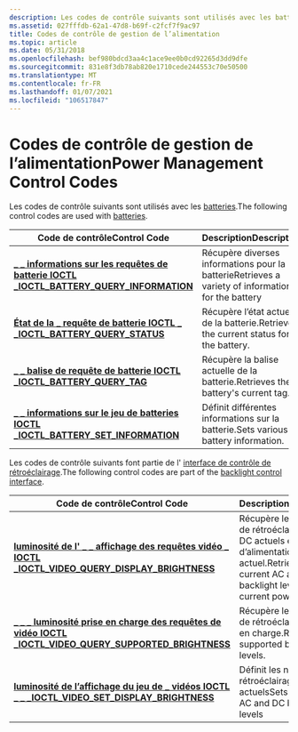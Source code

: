 ```yaml
---
description: Les codes de contrôle suivants sont utilisés avec les batteries.
ms.assetid: 027fffdb-62a1-47d8-b69f-c2fcf7f9ac97
title: Codes de contrôle de gestion de l’alimentation
ms.topic: article
ms.date: 05/31/2018
ms.openlocfilehash: bef980bdcd3aa4c1ace9ee0b0cd92265d3dd9dfe
ms.sourcegitcommit: 831e8f3db78ab820e1710cede244553c70e50500
ms.translationtype: MT
ms.contentlocale: fr-FR
ms.lasthandoff: 01/07/2021
ms.locfileid: "106517847"
---
```

# <a name="power-management-control-codes"></a><span data-ttu-id="0fd35-103">Codes de contrôle de gestion de l’alimentation</span><span class="sxs-lookup"><span data-stu-id="0fd35-103">Power Management Control Codes</span></span>

<span data-ttu-id="0fd35-104">Les codes de contrôle suivants sont utilisés avec les [batteries](battery-information.md).</span><span class="sxs-lookup"><span data-stu-id="0fd35-104">The following control codes are used with [batteries](battery-information.md).</span></span>



| <span data-ttu-id="0fd35-105">Code de contrôle</span><span class="sxs-lookup"><span data-stu-id="0fd35-105">Control Code</span></span>                                                                  | <span data-ttu-id="0fd35-106">Description</span><span class="sxs-lookup"><span data-stu-id="0fd35-106">Description</span></span>                                        |
|-------------------------------------------------------------------------------|----------------------------------------------------|
| [<span data-ttu-id="0fd35-107">**\_ \_ informations sur les requêtes de batterie IOCTL \_**</span><span class="sxs-lookup"><span data-stu-id="0fd35-107">**IOCTL\_BATTERY\_QUERY\_INFORMATION**</span></span>](ioctl-battery-query-information.md) | <span data-ttu-id="0fd35-108">Récupère diverses informations pour la batterie</span><span class="sxs-lookup"><span data-stu-id="0fd35-108">Retrieves a variety of information for the battery</span></span> |
| [<span data-ttu-id="0fd35-109">**État de la \_ requête de batterie IOCTL \_ \_**</span><span class="sxs-lookup"><span data-stu-id="0fd35-109">**IOCTL\_BATTERY\_QUERY\_STATUS**</span></span>](ioctl-battery-query-status.md)           | <span data-ttu-id="0fd35-110">Récupère l’état actuel de la batterie.</span><span class="sxs-lookup"><span data-stu-id="0fd35-110">Retrieves the current status for the battery.</span></span>      |
| [<span data-ttu-id="0fd35-111">**\_ \_ balise de requête de batterie IOCTL \_**</span><span class="sxs-lookup"><span data-stu-id="0fd35-111">**IOCTL\_BATTERY\_QUERY\_TAG**</span></span>](ioctl-battery-query-tag.md)                 | <span data-ttu-id="0fd35-112">Récupère la balise actuelle de la batterie.</span><span class="sxs-lookup"><span data-stu-id="0fd35-112">Retrieves the battery's current tag.</span></span>               |
| [<span data-ttu-id="0fd35-113">**\_ \_ informations sur le jeu de batteries IOCTL \_**</span><span class="sxs-lookup"><span data-stu-id="0fd35-113">**IOCTL\_BATTERY\_SET\_INFORMATION**</span></span>](ioctl-battery-set-information.md)     | <span data-ttu-id="0fd35-114">Définit différentes informations sur la batterie.</span><span class="sxs-lookup"><span data-stu-id="0fd35-114">Sets various battery information.</span></span>                  |



 

<span data-ttu-id="0fd35-115">Les codes de contrôle suivants font partie de l' [interface de contrôle de rétroéclairage](backlight-control-interface.md).</span><span class="sxs-lookup"><span data-stu-id="0fd35-115">The following control codes are part of the [backlight control interface](backlight-control-interface.md).</span></span>



| <span data-ttu-id="0fd35-116">Code de contrôle</span><span class="sxs-lookup"><span data-stu-id="0fd35-116">Control Code</span></span>                                                                                 | <span data-ttu-id="0fd35-117">Description</span><span class="sxs-lookup"><span data-stu-id="0fd35-117">Description</span></span>                                                                   |
|----------------------------------------------------------------------------------------------|-------------------------------------------------------------------------------|
| [<span data-ttu-id="0fd35-118">**luminosité de l' \_ \_ affichage des requêtes vidéo \_ IOCTL \_**</span><span class="sxs-lookup"><span data-stu-id="0fd35-118">**IOCTL\_VIDEO\_QUERY\_DISPLAY\_BRIGHTNESS**</span></span>](ioctl-video-query-display-brightness.md)     | <span data-ttu-id="0fd35-119">Récupère les niveaux de rétroéclairage AC et DC actuels et l’état d’alimentation actuel.</span><span class="sxs-lookup"><span data-stu-id="0fd35-119">Retrieves the current AC and DC backlight levels and the current power state.</span></span> |
| [<span data-ttu-id="0fd35-120">**\_ \_ \_ luminosité prise en charge des requêtes de vidéo IOCTL \_**</span><span class="sxs-lookup"><span data-stu-id="0fd35-120">**IOCTL\_VIDEO\_QUERY\_SUPPORTED\_BRIGHTNESS**</span></span>](ioctl-video-query-supported-brightness.md) | <span data-ttu-id="0fd35-121">Récupère les niveaux de rétroéclairage pris en charge.</span><span class="sxs-lookup"><span data-stu-id="0fd35-121">Retrieves the supported backlight levels.</span></span>                                     |
| [<span data-ttu-id="0fd35-122">**luminosité de l’affichage du jeu de \_ vidéos IOCTL \_ \_ \_**</span><span class="sxs-lookup"><span data-stu-id="0fd35-122">**IOCTL\_VIDEO\_SET\_DISPLAY\_BRIGHTNESS**</span></span>](ioctl-video-set-display-brightness.md)         | <span data-ttu-id="0fd35-123">Définit les niveaux de rétroéclairage AC et DC actuels</span><span class="sxs-lookup"><span data-stu-id="0fd35-123">Sets the current AC and DC backlight levels</span></span>                                   |



 

 

 



